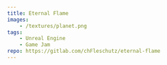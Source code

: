 ```yaml
---
title: Eternal Flame 
images: 
    - /textures/planet.png
tags: 
    - Unreal Engine
    - Game Jam
repo: https://gitlab.com/chFleschutz/eternal-flame
---
```

